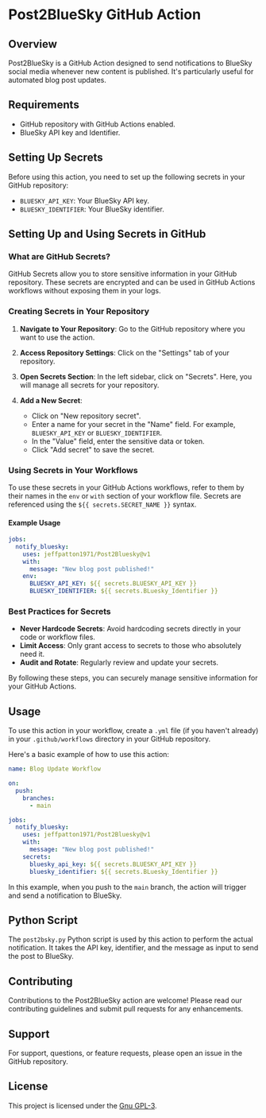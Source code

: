 # Post2BlueSky GitHub Action

## Overview

Post2BlueSky is a GitHub Action designed to send notifications to BlueSky social media whenever new content is published. It's particularly useful for automated blog post updates.

## Requirements

- GitHub repository with GitHub Actions enabled.
- BlueSky API key and Identifier.

## Setting Up Secrets

Before using this action, you need to set up the following secrets in your GitHub repository:

- `BLUESKY_API_KEY`: Your BlueSky API key.
- `BLUESKY_IDENTIFIER`: Your BlueSky identifier.

## Setting Up and Using Secrets in GitHub

### What are GitHub Secrets?

GitHub Secrets allow you to store sensitive information in your GitHub repository. These secrets are encrypted and can be used in GitHub Actions workflows without exposing them in your logs.

### Creating Secrets in Your Repository

1. **Navigate to Your Repository**: Go to the GitHub repository where you want to use the action.

2. **Access Repository Settings**: Click on the "Settings" tab of your repository.

3. **Open Secrets Section**: In the left sidebar, click on "Secrets". Here, you will manage all secrets for your repository.

4. **Add a New Secret**:
   - Click on "New repository secret".
   - Enter a name for your secret in the "Name" field. For example, `BLUESKY_API_KEY` or `BLUESKY_IDENTIFIER`.
   - In the "Value" field, enter the sensitive data or token.
   - Click "Add secret" to save the secret.

### Using Secrets in Your Workflows

To use these secrets in your GitHub Actions workflows, refer to them by their names in the `env` or `with` section of your workflow file. Secrets are referenced using the `${{ secrets.SECRET_NAME }}` syntax.

#### Example Usage

```yaml
jobs:
  notify_bluesky:
    uses: jeffpatton1971/Post2Bluesky@v1
    with:
      message: "New blog post published!"
    env:
      BLUESKY_API_KEY: ${{ secrets.BLUESKY_API_KEY }}
      BLUESKY_IDENTIFIER: ${{ secrets.BLuesky_Identifier }}
```

### Best Practices for Secrets

- **Never Hardcode Secrets**: Avoid hardcoding secrets directly in your code or workflow files.
- **Limit Access**: Only grant access to secrets to those who absolutely need it.
- **Audit and Rotate**: Regularly review and update your secrets.

By following these steps, you can securely manage sensitive information for your GitHub Actions.

## Usage

To use this action in your workflow, create a `.yml` file (if you haven't already) in your `.github/workflows` directory in your GitHub repository.

Here's a basic example of how to use this action:

```yaml
name: Blog Update Workflow

on:
  push:
    branches:
      - main

jobs:
  notify_bluesky:
    uses: jeffpatton1971/Post2Bluesky@v1
    with:
      message: "New blog post published!"
    secrets:
      bluesky_api_key: ${{ secrets.BLUESKY_API_KEY }}
      bluesky_identifier: ${{ secrets.BLuesky_Identifier }}
```

In this example, when you push to the `main` branch, the action will trigger and send a notification to BlueSky.

## Python Script

The `post2bsky.py` Python script is used by this action to perform the actual notification. It takes the API key, identifier, and the message as input to send the post to BlueSky.

## Contributing

Contributions to the Post2BlueSky action are welcome! Please read our contributing guidelines and submit pull requests for any enhancements.

## Support

For support, questions, or feature requests, please open an issue in the GitHub repository.

## License

This project is licensed under the [Gnu GPL-3](LICENSE).
